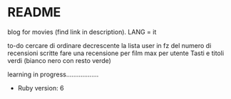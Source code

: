# README

blog for movies (find link in description). LANG = it

to-do
cercare di ordinare decrescente la lista user in fz del numero di recensioni scritte
fare una recensione per film max per utente
Tasti e titoli verdi (bianco nero con resto verde)



learning in progress..................

* Ruby version: 6


